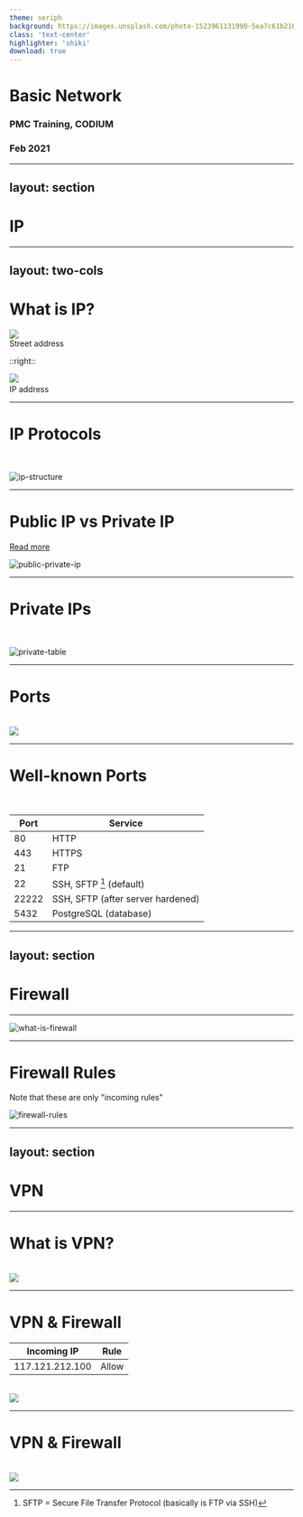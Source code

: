 ```yaml
---
theme: seriph
background: https://images.unsplash.com/photo-1523961131990-5ea7c61b2107?ixlib=rb-1.2.1&ixid=MnwxMjA3fDB8MHxwaG90by1wYWdlfHx8fGVufDB8fHx8&auto=format&fit=crop&w=1074&q=80
class: 'text-center'
highlighter: 'shiki'
download: true
---
```


# Basic Network

### PMC Training, CODIUM

### Feb 2021

---
layout: section
---

# IP

<!-- Let's start with IP -->

---
layout: two-cols
---

# What is IP?

<img src="/assets/ip/house-address.jpg" class="h-400px mx-auto">
<div class="text-xs italic text-center">Street address</div>

::right::

<div class="container flex flex-col justify-center h-full">
<img src="/assets/ip/ip-address.png" class="h-250px mx-auto">
&nbsp;<br>
<div class="text-xs italic text-center">IP address</div>
</div>

<!-- Basically, IP addresses are just like a name of each computer (a.k.a. device in the network). -->

---

# IP Protocols

<br>

![ip-structure](/assets/ip/ip-structure.png)

<!--
There are two IP protocols in use currently.

The first one is "IPv4" which stands for "Internet Protocol version 4".  
There are 4 sections in an address, each of them can be 0 to 255.  
That means you can create "a name for devices" for about 256^4, roughly, which is 4.3 billion addresses.

You might feel that 4 billions are a huge number, but it's still not enough to serve the amount of devices in the whole world.  

That's why IPv6 was born.

"IPv6" is actually "IP version 6". This new protocol can serve up to 2^128 addresses, roughly!  
Sadly, IPv6 hasn't over taken IPv4 yet.  
Therefore, we're gonna focus on IPv4 at the moment.
-->

---

# Public IP vs Private IP

[Read more](https://www.avast.com/c-ip-address-public-vs-private)

![public-private-ip](/assets/ip/public-private-ip.jpg)

<!--
There are two types of IP addresses you'll need to know which is "Public IP" and "Private IP".

As you can see on the left side, there are 5 devices connected to the router.  
Each of them can talk to each other because they're all in the same network.  
They can also access to the internet via the router as well.

At the router, there is a public IP, 82.129.70.11.  
This is the actual outgoing IP of any data that comes from devices in this network.  
We can say that the public IP is the one that the rest of the world would recognizes, not the private one.

You should notice that anybody outside the network cannot connect to one of the device in the network with their private IP.

Private IPs can also be duplicated in multiple networks since it's only used in a single network. Public IPs can't.
-->

---

# Private IPs

<br>

![private-table](/assets/ip/private-table.png)

<!--
These are all available private IPs.  
You may have heard some of them before.  
These IPs cannot be used to create a connection through the internet, always.
-->

---

# Ports

<br>

<img src="/assets/ip/port.jpg" class="mx-auto">

<!--
Next one is "Ports".

There are a few things you'll need to know about ports.

Port is basically a virtual interface which is used for communicate between two devices.  
We might familiar with the server ports but actually every device has ports.  
For example, port 80 or 443 in the server which is used for accessing the website.  
But in our machine, there is also port in used as well in order to talk with port 80 on the server.  
In this diagram it is port 5000.
-->

---

# Well-known Ports

<br>

| **Port** | **Service** |
| ---- | ---- |
| 80 | HTTP |
| 443 | HTTPS |
| 21 | FTP |
| 22 | SSH, SFTP [^1] (default) |
| 22222 | SSH, SFTP (after server hardened) |
| 5432 | PostgreSQL (database) |

[^1]: SFTP = Secure File Transfer Protocol (basically is FTP via SSH)

---
layout: section
---

# Firewall

<!-- Let's move to Firewall -->

---

![what-is-firewall](/assets/firewall/what-is-firewall.jpg)

<!-- Firewall is a network security system which can filter incoming and outgoing traffic. -->

---

# Firewall Rules

Note that these are only "incoming rules"

![firewall-rules](/assets/firewall/firewall-rules.png)

<!--
In order to activate the firewall, we'll need to setup a rule of traffic that we'll allow or deny. It's called "Firewall Rules".

This is an example of firewall rules from CloudHM which we're familiar with.

In the first 5 records, we allow some machines to connect with our port number 22, 5432, 22222.  
And the last one is 0.0.0.0/0 which allow any machines to connect with port number 80, 443.

There is also "outgoing rules" but normally our VMs are allowed for any outgoing connection.

Firewall plays a huge role in network security. Therefore, it is a best practice to always setup a firewall in order to prevent unwanted traffic from an attacker.
-->

---
layout: section
---

# VPN

<!-- The last one is VPN -->

---

# What is VPN?

<br>

<img src="/assets/vpn/what-is-vpn.png" class="mx-auto w-800px">

<!--
Actually, the main purpose of VPN is to securely browse the internet without any man-in-the-middle seeing what you're browsing because the traffic between us and VPN server is securely encrypted.  

The internet also seeing that the connected IP is VPN IP, not ours. This is because the actual connection to the target server comes from VPN server which we requested for.
-->

---

# VPN & Firewall

| Incoming IP | Rule |
| ----------- | ---- |
| 117.121.212.100 | Allow |

<br>

<img src="/assets/vpn/with-wo-vpn.jpg" class="mx-auto h-350px">

---

# VPN & Firewall

<br>

<img src="/assets/vpn/vpn-lan.png" class="mx-auto">
